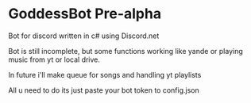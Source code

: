 # GoddessBot Pre-alpha
Bot for discord written in c# using Discord.net

Bot is still incomplete, but some functions working like yande or playing music from yt or local drive.

In future i'll make queue for songs and handling yt playlists

All u need to do its just paste your bot token to config.json
